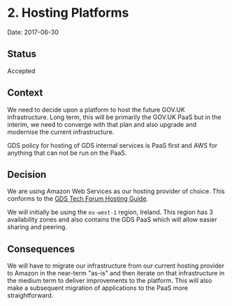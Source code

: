 # 2. Hosting Platforms
 
Date: 2017-06-30
 
## Status
 
Accepted
 
## Context
 
We need to decide upon a platform to host the future GOV.UK infrastructure. Long term, this will be primarily the GOV.UK PaaS but in the interim, we need to converge with that plan and also upgrade and modernise the current infrastructure.
 
GDS policy for hosting of GDS internal services is PaaS first and AWS for anything that can not be run on the PaaS.
 
## Decision
 
We are using Amazon Web Services as our hosting provider of choice. This conforms to the [GDS Tech Forum Hosting Guide](https://github.com/alphagov/gds-tech/pull/7).
 
We will initially be using the `eu-west-1` region, Ireland. This region has 3 availability zones and also contains the GDS PaaS which will allow easier sharing and peering.
 
## Consequences
 
We will have to migrate our infrastructure from our current hosting provider to Amazon in the near-term "as-is" and then iterate on that infrastructure in the medium term to deliver improvements to the platform. This will also make a subsequent migration of applications to the PaaS more straightforward.
